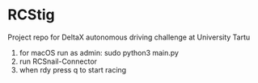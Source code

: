 # RCStig
Project repo for DeltaX autonomous driving challenge at University Tartu

1. for macOS run as admin: sudo python3 main.py
2. run RCSnail-Connector
3. when rdy press q to start racing
